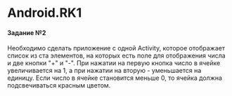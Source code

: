 # Android.RK1
#### Задание №2
Необходимо сделать приложение с одной Activity, которое отображает список из ста элементов,
 на которых есть поле для отображения числа и две кнопки "+" и "-".
 При нажатии на первую кнопка число в ячейке увеличивается на 1, а при нажатии на вторую - уменьшается на единицу.
 Если число в ячейке становится меньше 0, то ячейка должна подсвечиваться красным цветом.